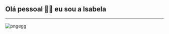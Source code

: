 ## Olá pessoal 🖐🏻 eu sou a Isabela
---
![pngegg](https://user-images.githubusercontent.com/93232499/189041375-c3f9d2d8-0873-44f6-a626-420dd9c55f07.png)
